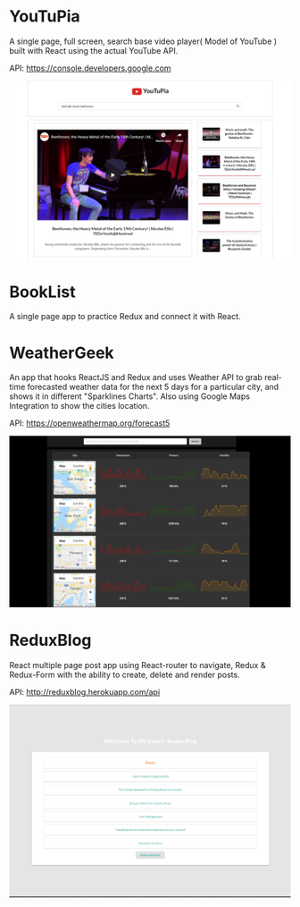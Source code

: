 # YouTuPia
A single page, full screen, search base video player( Model of YouTube ) built with React using the actual YouTube API.

API: https://console.developers.google.com 

![YouTuPia](https://github.com/zahrafalah/ReduxSimpleStarter/blob/master/ScreenShots/YouTuPia.PNG)


# BookList
A single page app to practice Redux and connect it with React.

# WeatherGeek
An app that hooks ReactJS and Redux and uses Weather API to grab real-time forecasted weather data for the next 5 days for a particular city, and shows it in different "Sparklines Charts". Also using Google Maps Integration to show the cities location.

 API: https://openweathermap.org/forecast5

 ![WeatherGeek](https://github.com/zahrafalah/ReduxSimpleStarter/blob/master/ScreenShots/WeatherGeek.PNG)

# ReduxBlog 

React multiple page post app using React-router to navigate, Redux & Redux-Form with the ability to create, delete and render posts.

 API: http://reduxblog.herokuapp.com/api

 ![ReduxBlog](https://github.com/zahrafalah/ReduxSimpleStarter/blob/master/SceenShots/2.PNG)
